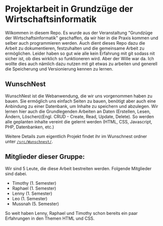 # Projektarbeit in Grundzüge der Wirtschaftsinformatik
Wilkommen in diesem Repo. Es wurde aus der Veranstaltung "Grundzüge der Wirtschaftsinformatik" geschaffen, da wir hier in die Praxis kommen und selber auch programmieren werden. Auch dient dieses Repo dazu die Arbeit zu dokumentieren, festzuhalten und die gemeinsame Arbeit zu ermöglichen. Leider haben so gut wie alle kein Erfahrung mit git sodass nit sicher ist, ob dies wirklich so funktioneren wird. Aber der Wille war da. Ich wollte dies auch nämlich dazu nutzen mit git etwas zu arbeiten und generell die Speicherung und Versionierung kennen zu lernen. 

## WunschNest
WunschNest ist die Webanwendung, die wir uns vorgenommen haben zu bauen. Sie ermöglich uns einfach Seiten zu bauen, benötigt aber auch eine Anbindung zu einer Datenbank, um Inhalte zu speichern und abzulegen. Wir lernen hier auch die Grundlegenden Arbeiten an Daten (Erstellen, Lesen, Ändern, Löschen)(Engl. CRUD - Create, Read, Update, Delete). So werden alle geplanten inhalte vereint die gelernt werden (HTML, CSS, Javascript, PHP, Datenbanken, etc.)

Weitere Details zum eigentlich Projekt findet ihr im Wunschnest ordner unter [`/src/Wunschnest/`](./src/Wunschnest/). 

## Mitglieder dieser Gruppe: 
Wir sind 5 Leute, die diese Arbeit bestreiten werden. Folgende Mitglieder sind dabei. 

- Timothy (1. Semester)
- Raphael (1. Semester)
- Lenny (1. Semester)
- Leo (1. Semester)
- Mussnah (5. Semester)

So weit haben Lenny, Raphael und Timothy schon bereits ein paar Erfahrungen in den Themen HTML und CSS.  

